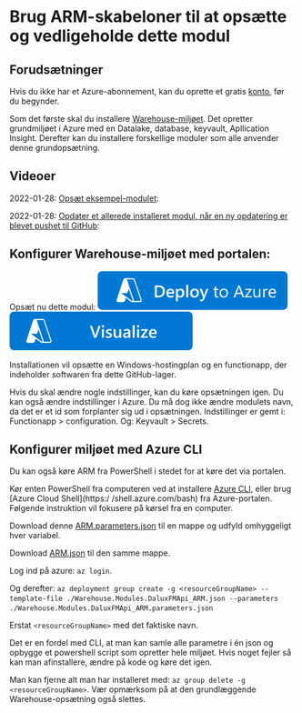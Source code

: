 # Brug ARM-skabeloner til at opsætte og vedligeholde dette modul

## Forudsætninger

Hvis du ikke har et Azure-abonnement, kan du oprette et gratis [konto](https://azure.microsoft.com/free/?ref=microsoft.com&utm_source=microsoft.com&utm_medium=docs&utm_campaign=visualstudio), før du begynder.

Som det første skal du installere [Warehouse-miljøet](https://github.com/Bygdrift/Warehouse/tree/master/Deploy). Det opretter grundmiljøet i Azure med en Datalake, database, keyvault, Apllication Insight. Derefter kan du installere forskellige moduler som alle anvender denne grundopsætning.

## Videoer

2022-01-28: [Opsæt eksempel-modulet](https://www.youtube.com/watch?v=itwd2XdHIkM):

2022-01-28: [Opdater et allerede installeret modul, når en ny opdatering er blevet pushet til GitHub](https://www.youtube.com/watch?v=XywfV_n-320):

## Konfigurer Warehouse-miljøet med portalen:
Opsæt nu dette modul:
[![Deploy til Azure](https://raw.githubusercontent.com/Bygdrift/Warehouse/master/Docs/Images/deploytoazureButton.svg)](https://portal.azure.com/#create/Microsoft.Template/uri/https%3A%2F%2Fraw.githubusercontent.com%2FBygdrift%2FWarehouse.Modules.Example%2Fmaster%2FDeploy%2FWarehouse.Modules.Example_ARM.json)
[![Visualize](https://raw.githubusercontent.com/Bygdrift/Warehouse/master/Docs/Images/visualizebutton.svg)](http://armviz.io/#/?load=https%3A%2F%2Fraw.githubusercontent.com%2FBygdrift%2FWarehouse.Modules.Example%2Fmaster%2FDeploy%2FWarehouse.Modules.Example_ARM.json)

Installationen vil opsætte en Windows-hostingplan og en functionapp, der indeholder softwaren fra dette GitHub-lager.

Hvis du skal ændre nogle indstillinger, kan du køre opsætningen igen. Du kan også ændre indstillinger i Azure. Du må dog ikke ændre modulets navn, da det er et id som forplanter sig ud i opsætningen. Indstillinger er gemt i: Functionapp > configuration. Og: Keyvault > Secrets.

## Konfigurer miljøet med Azure CLI

Du kan også køre ARM fra PowerShell i stedet for at køre det via portalen.

Kør enten PowerShell fra computeren ved at installere [Azure CLI](https://docs.microsoft.com/en-us/cli/azure/install-azure-cli), eller brug [Azure Cloud Shell](https:/ /shell.azure.com/bash) fra Azure-portalen. Følgende instruktion vil fokusere på kørsel fra en computer.

Download denne [ARM.parameters.json](https://raw.githubusercontent.com/Bygdrift/Warehouse.Modules.Example/master/Deploy/Warehouse.Modules.DaluxFMApi_ARM.parameters.json) til en mappe og udfyld omhyggeligt hver variabel.

Download [ARM.json](https://raw.githubusercontent.com/Bygdrift/Warehouse.Modules.Example/master/Deploy/Warehouse.Modules.DaluxFMApi_ARM.json) til den samme mappe.

Log ind på azure: `az login`.

Og derefter: `az deployment group create -g <resourceGroupName> --template-file ./Warehouse.Modules.DaluxFMApi_ARM.json --parameters ./Warehouse.Modules.DaluxFMApi_ARM.parameters.json`

Erstat `<resourceGroupName>` med det faktiske navn.

Det er en fordel med CLI, at man kan samle alle parametre i én json og opbygge et powershell script som opretter hele miljøet. Hvis noget fejler så kan man afinstallere, ændre på kode og køre det igen.

Man kan fjerne alt man har installeret med: `az group delete -g <resourceGroupName>`. Vær opmærksom på at den grundlæggende Warehouse-opsætning også slettes.